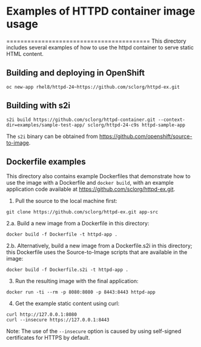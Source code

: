 # Examples of HTTPD container image usage
=========================================
This directory includes several examples of how to use the httpd container to serve static HTML content.

Building and deploying in OpenShift
-------------------
```
oc new-app rhel8/httpd-24~https://github.com/sclorg/httpd-ex.git
```

Building with s2i
-------------------
```
s2i build https://github.com/sclorg/httpd-container.git --context-dir=examples/sample-test-app/ sclorg/httpd-24-c9s httpd-sample-app
```
The `s2i` binary can be obtained from https://github.com/openshift/source-to-image.


Dockerfile examples
-------------------

This directory also contains example Dockerfiles that demonstrate how to use the image with a Dockerfile and `docker build`, with an example application code available at https://github.com/sclorg/httpd-ex.git.

1. Pull the source to the local machine first:
```
git clone https://github.com/sclorg/httpd-ex.git app-src
```

2.a. Build a new image from a Dockerfile in this directory:
```
docker build -f Dockerfile -t httpd-app .
```

2.b. Alternatively, build a new image from a Dockerfile.s2i in this directory; this Dockerfile uses the Source-to-Image scripts that are available in the image:
```
docker build -f Dockerfile.s2i -t httpd-app .
```

3. Run the resulting image with the final application:
```
docker run -ti --rm -p 8080:8080 -p 8443:8443 httpd-app
```

4. Get the example static content using curl:
```
curl http://127.0.0.1:8080
curl --insecure https://127.0.0.1:8443
```

Note: The use of the `--insecure` option is caused by using self-signed certificates for HTTPS by default.
